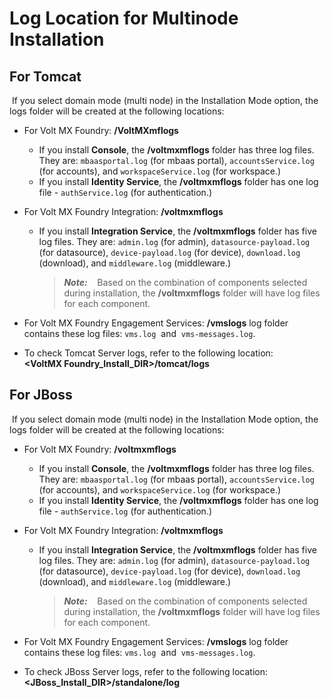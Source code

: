                          


Log Location for Multinode Installation
=======================================

For Tomcat
----------

 If you select domain mode (multi node) in the Installation Mode option, the logs folder will be created at the following locations:

*   For Volt MX Foundry: **<ROOT>/VoltMXmflogs**
    *   If you install **Console**, the **<ROOT>/voltmxmflogs** folder has three log files. They are: `mbaasportal.log` (for mbaas portal), `accountsService.log` (for accounts), and `workspaceService.log` (for workspace.)
    *   If you install **Identity Service**, the **<ROOT>/voltmxmflogs** folder has one log file - `authService.log` (for authentication.)
*   For Volt MX Foundry Integration: **<ROOT>/voltmxmflogs**
    *   If you install **Integration Service**, the **/voltmxmflogs** folder has five log files. They are: `admin.log` (for admin), `datasource-payload.log` (for datasource), `device-payload.log` (for device), `download.log` (download), and `middleware.log` (middleware.)
        
        > **_Note:_**    Based on the combination of components selected during installation, the **<ROOT>/voltmxmflogs** folder will have log files for each component.  
        
*   For Volt MX Foundry Engagement Services: **<ROOT>/vmslogs** log folder contains these log files: `vms.log`  and  `vms-messages.log`.
*   To check Tomcat Server logs, refer to the following location:  
    **<VoltMX Foundry\_Install\_DIR>/tomcat/logs**

For JBoss
---------

 If you select domain mode (multi node) in the Installation Mode option, the logs folder will be created at the following locations:

*   For Volt MX Foundry: **<ROOT>/voltmxmflogs**
    *   If you install **Console**, the **<ROOT>/voltmxmflogs** folder has three log files. They are: `mbaasportal.log` (for mbaas portal), `accountsService.log` (for accounts), and `workspaceService.log` (for workspace.)
    *   If you install **Identity Service**, the **<ROOT>/voltmxmflogs** folder has one log file - `authService.log` (for authentication.)
*   For Volt MX Foundry Integration: **<ROOT>/voltmxmflogs**
    *   If you install **Integration Service**, the **/voltmxmflogs** folder has five log files. They are: `admin.log` (for admin), `datasource-payload.log` (for datasource), `device-payload.log` (for device), `download.log` (download), and `middleware.log` (middleware.)
        
        > **_Note:_**    Based on the combination of components selected during installation, the **<ROOT>/voltmxmflogs** folder will have log files for each component.  
        
*   For Volt MX Foundry Engagement Services: **<ROOT>/vmslogs** log folder contains these log files: `vms.log`  and  `vms-messages.log`.
*   To check JBoss Server logs, refer to the following location:  
    **<JBoss\_Install\_DIR>/standalone/log**
